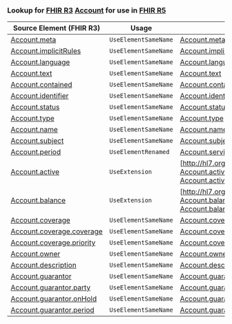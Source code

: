 ### Lookup for [FHIR R3](https://hl7.org/fhir/STU3/) [Account](https://hl7.org/fhir/STU3/Account.html) for use in [FHIR R5](https://hl7.org/fhir/R5/)

| Source Element (FHIR R3) | Usage | Target |
| -------------- | ----- | ------ |
| [Account.meta](https://hl7.org/fhir/STU3/Account.html#resource) | `UseElementSameName` | [Account.meta](https://hl7.org/fhir/R5/Account.html#resource) |
| [Account.implicitRules](https://hl7.org/fhir/STU3/Account.html#resource) | `UseElementSameName` | [Account.implicitRules](https://hl7.org/fhir/R5/Account.html#resource) |
| [Account.language](https://hl7.org/fhir/STU3/Account.html#resource) | `UseElementSameName` | [Account.language](https://hl7.org/fhir/R5/Account.html#resource) |
| [Account.text](https://hl7.org/fhir/STU3/Account.html#resource) | `UseElementSameName` | [Account.text](https://hl7.org/fhir/R5/Account.html#resource) |
| [Account.contained](https://hl7.org/fhir/STU3/Account.html#resource) | `UseElementSameName` | [Account.contained](https://hl7.org/fhir/R5/Account.html#resource) |
| [Account.identifier](https://hl7.org/fhir/STU3/Account.html#resource) | `UseElementSameName` | [Account.identifier](https://hl7.org/fhir/R5/Account.html#resource) |
| [Account.status](https://hl7.org/fhir/STU3/Account.html#resource) | `UseElementSameName` | [Account.status](https://hl7.org/fhir/R5/Account.html#resource) |
| [Account.type](https://hl7.org/fhir/STU3/Account.html#resource) | `UseElementSameName` | [Account.type](https://hl7.org/fhir/R5/Account.html#resource) |
| [Account.name](https://hl7.org/fhir/STU3/Account.html#resource) | `UseElementSameName` | [Account.name](https://hl7.org/fhir/R5/Account.html#resource) |
| [Account.subject](https://hl7.org/fhir/STU3/Account.html#resource) | `UseElementSameName` | [Account.subject](https://hl7.org/fhir/R5/Account.html#resource) |
| [Account.period](https://hl7.org/fhir/STU3/Account.html#resource) | `UseElementRenamed` | [Account.servicePeriod](https://hl7.org/fhir/R5/Account.html#resource) |
| [Account.active](https://hl7.org/fhir/STU3/Account.html#resource) | `UseExtension` | [http://hl7.org/fhir/3.0/StructureDefinition/extension-Account.active](StructureDefinition-ext-R3-Account.active.html) |
| [Account.balance](https://hl7.org/fhir/STU3/Account.html#resource) | `UseExtension` | [http://hl7.org/fhir/3.0/StructureDefinition/extension-Account.balance](StructureDefinition-ext-R3-Account.balance.html) |
| [Account.coverage](https://hl7.org/fhir/STU3/Account.html#resource) | `UseElementSameName` | [Account.coverage](https://hl7.org/fhir/R5/Account.html#resource) |
| [Account.coverage.coverage](https://hl7.org/fhir/STU3/Account.html#resource) | `UseElementSameName` | [Account.coverage.coverage](https://hl7.org/fhir/R5/Account.html#resource) |
| [Account.coverage.priority](https://hl7.org/fhir/STU3/Account.html#resource) | `UseElementSameName` | [Account.coverage.priority](https://hl7.org/fhir/R5/Account.html#resource) |
| [Account.owner](https://hl7.org/fhir/STU3/Account.html#resource) | `UseElementSameName` | [Account.owner](https://hl7.org/fhir/R5/Account.html#resource) |
| [Account.description](https://hl7.org/fhir/STU3/Account.html#resource) | `UseElementSameName` | [Account.description](https://hl7.org/fhir/R5/Account.html#resource) |
| [Account.guarantor](https://hl7.org/fhir/STU3/Account.html#resource) | `UseElementSameName` | [Account.guarantor](https://hl7.org/fhir/R5/Account.html#resource) |
| [Account.guarantor.party](https://hl7.org/fhir/STU3/Account.html#resource) | `UseElementSameName` | [Account.guarantor.party](https://hl7.org/fhir/R5/Account.html#resource) |
| [Account.guarantor.onHold](https://hl7.org/fhir/STU3/Account.html#resource) | `UseElementSameName` | [Account.guarantor.onHold](https://hl7.org/fhir/R5/Account.html#resource) |
| [Account.guarantor.period](https://hl7.org/fhir/STU3/Account.html#resource) | `UseElementSameName` | [Account.guarantor.period](https://hl7.org/fhir/R5/Account.html#resource) |
